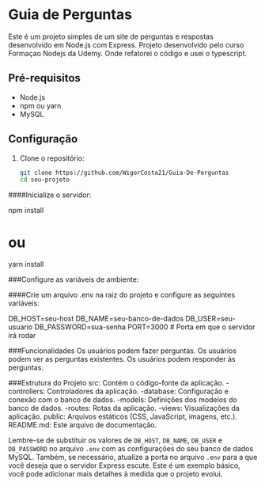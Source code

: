 # Guia de Perguntas

Este é um projeto simples de um site de perguntas e respostas desenvolvido em Node.js com Express. Projeto desenvolvido pelo curso Formaçao Nodejs da Udemy. Onde refatorei o código e usei o typescript.

## Pré-requisitos

- Node.js
- npm ou yarn
- MySQL

## Configuração

1. Clone o repositório:

   ```bash
   git clone https://github.com/WigorCosta21/Guia-De-Perguntas
   cd seu-projeto
   ```

####Inicialize o servidor:

npm install
# ou
yarn install

###Configure as variáveis de ambiente:

####Crie um arquivo .env na raiz do projeto e configure as seguintes variáveis:

DB_HOST=seu-host
DB_NAME=seu-banco-de-dados
DB_USER=seu-usuario
DB_PASSWORD=sua-senha
PORT=3000 # Porta em que o servidor irá rodar

###Funcionalidades
Os usuários podem fazer perguntas.
Os usuários podem ver as perguntas existentes.
Os usuários podem responder às perguntas.


###Estrutura do Projeto
src: Contém o código-fonte da aplicação.
 -controllers: Controladores da aplicação.
 -database: Configuração e conexão com o banco de dados.
 -models: Definições dos modelos do banco de dados.
 -routes: Rotas da aplicação.
 -views: Visualizações da aplicação.
public: Arquivos estáticos (CSS, JavaScript, imagens, etc.).
README.md: Este arquivo de documentação.




Lembre-se de substituir os valores de `DB_HOST`, `DB_NAME`, `DB_USER` e `DB_PASSWORD` no arquivo `.env` com as configurações do seu banco de dados MySQL. Também, se necessário, atualize a porta no arquivo `.env` para a que você deseja que o servidor Express escute. Este é um exemplo básico, você pode adicionar mais detalhes à medida que o projeto evolui.

